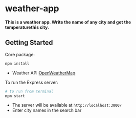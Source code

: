 # weather-app
**This is a weather app. Write the name of any city and get the temperaturethis city.**

## Getting Started

Core package:

```sh
npm install 
```


* Weather API [OpenWeatherMap](https://openweathermap.org/)

To run the Express server:
```sh
# to run from terminal
npm start
```

* The server will be available at `http://localhost:3000/`
* Enter city names in the search bar
